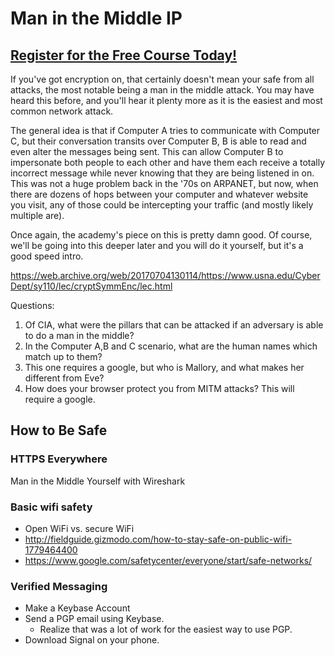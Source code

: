 # Man in the Middle IP
##  [Register for the Free Course Today!](https://www.roppers.org/courses/security)
If you've got encryption on, that certainly doesn't mean your safe from all attacks, the most notable being a man in the middle attack. You may have heard this before, and you'll hear it plenty more as it is the easiest and most common network attack.

The general idea is that if Computer A tries to communicate with Computer C, but their conversation transits over Computer B, B is able to read and even alter the messages being sent. This can allow Computer B to impersonate both people to each other and have them each receive a totally incorrect message while never knowing that they are being listened in on. This was not a huge problem back in the '70s on ARPANET, but now, when there are dozens of hops between your computer and whatever website you visit, any of those could be intercepting your traffic (and mostly likely multiple are).

Once again, the academy's piece on this is pretty damn good. Of course, we'll be going into this deeper later and you will do it yourself, but it's a good speed intro.

<https://web.archive.org/web/20170704130114/https://www.usna.edu/CyberDept/sy110/lec/cryptSymmEnc/lec.html>

Questions:

1. Of CIA, what were the pillars that can be attacked if an adversary is able to do a man in the middle?
2. In the Computer A,B and C scenario, what are the human names which match up to them?
3. This one requires a google, but who is Mallory, and what makes her different from Eve?
4. How does your browser protect you from MITM attacks? This will require a google.

## How to Be Safe

### HTTPS Everywhere 

Man in the Middle Yourself with Wireshark

### Basic wifi safety

* Open WiFi vs. secure WiFi
* <http://fieldguide.gizmodo.com/how-to-stay-safe-on-public-wifi-1779464400>
* <https://www.google.com/safetycenter/everyone/start/safe-networks/>

### Verified Messaging 

* Make a Keybase Account
* Send a PGP email using Keybase. 
   * Realize that was a lot of work for the easiest way to use PGP.
* Download Signal on your phone. 
